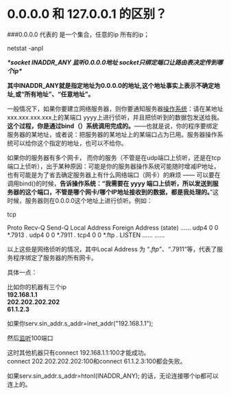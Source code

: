 # 0.0.0.0 和 127.0.0.1 的区别？



###0.0.0.0  代表的 是一个集合，任意的ip 所有的ip；



netstat -anpl 

***\*socket INADDR_ANY 监听0.0.0.0地址 socket只绑定端口让路由表决定传到哪个ip\****

**其中INADDR_ANY就是指定地址为0.0.0.0的地址,这个地址事实上表示不确定地址,或“所有地址”、“任意地址”。**

一般情况下，如果你要建立网络服务器，则你要通知服务器[操作系统](http://lib.csdn.net/base/operatingsystem)：请在某地址 xxx.xxx.xxx.xxx上的某端口 yyyy上进行侦听，并且把侦听到的数据包发送给我。**这个过程，你是通过bind（）系统调用完成的。**——也就是说，你的程序要绑定服务器的某地址，或者说：把服务器的某地址上的某端口占为已用。服务器操作系统可以给你这个指定的地址，也可以不给你。

如果你的服务器有多个网卡，
而你的服务（不管是在udp端口上侦听，还是在tcp端口上侦听），出于某种原因：可能是你的服务器操作系统可能随时增减IP地址，也有可能是为了省去确定服务器上有什么网络端口（网卡）的麻烦 —— 可以要在调用bind()的时候，**告诉操作系统：“我需要在 yyyy 端口上侦听，所以发送到服务器的这个端口，不管是哪个网卡/哪个IP地址接收到的数据，都是我处理的。**”这时候，服务器则在0.0.0.0这个地址上进行侦听。例如：

tcp

Proto Recv-Q Send-Q Local Address Foreign Address (state)
……
udp4 0 0 *.7913 *.* 
udp4 0 0 *.7911 *.*
tcp4 0 0 *.ftp *.* LISTEN
……
……

以上这些是网络侦听的情况，其中Local Address 为 “*.ftp”、“*.7911”等，代表了服务程序绑定了服务器的所有网卡。

具体一点：

比如你的机器有三个ip  
 **192.168.1.1  
 202.202.202.202  
 61.1.2.3**  

 如果你serv.sin_addr.s_addr=inet_addr("192.168.1.1");  

 然后[监听](https://so.csdn.net/so/search?q=监听&spm=1001.2101.3001.7020)100端口  

 这时其他机器只有connect  192.168.1.1:100才能成功。  
 connect  202.202.202.202:100和connect  61.1.2.3:100都会失败。  

 如果serv.sin_addr.s_addr=htonl(INADDR_ANY);  的话，无论连接哪个ip都可以连上的。